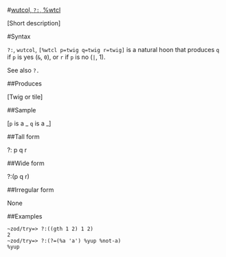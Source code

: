 #[wutcol, `?:`, %wtcl](#wtcl)

[Short description]

#Syntax

`?:`, `wutcol`, `[%wtcl p=twig q=twig r=twig]` is a natural hoon
that produces `q` if `p` is yes (`&`, `0`), or `r` if `p` is no
(`|`, 1).


See also `?.`

##Produces

[Twig or tile]

##Sample

[`p` is a _
`q` is a _]

##Tall form

?:  p
      q
    r

##Wide form

?:(p q r)

##Irregular form

None

##Examples

    ~zod/try=> ?:((gth 1 2) 1 2)
    2
    ~zod/try=> ?:(?=(%a 'a') %yup %not-a)
    %yup
